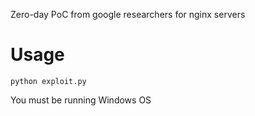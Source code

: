 Zero-day PoC from google researchers for nginx servers

# Usage
`python exploit.py`

You must be running Windows OS 
